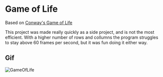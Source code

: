 # Game of Life
Based on [Conway's Game of Life](https://en.wikipedia.org/wiki/Conway%27s_Game_of_Life)

This project was made really quickly as a side project, and is not the most efficient. With a higher number of rows and collumns the program struggles to stay above 60 frames per second, but it was fun doing it either way.

## Gif
![GameOfLife](https://raw.githubusercontent.com/limepixl/game-of-life/master/gifs/GameOfLife.gif)
